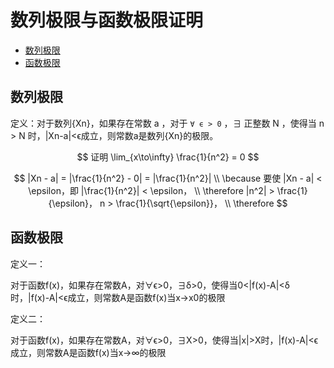 # 数列极限与函数极限证明

* [数列极限](#数列极限)
* [函数极限](#函数极限)

## 数列极限

定义：对于数列{Xn}，如果存在常数 a ，对于 `∀ ϵ > 0` ，∃ 正整数 N ，使得当 n > N 时，|Xn-a|<ϵ成立，则常数a是数列{Xn}的极限。


$$
证明 \lim_{x\to\infty} \frac{1}{n^2} = 0
$$

$$
|Xn - a| = |\frac{1}{n^2} - 0| = |\frac{1}{n^2}|
\\
\because 要使 |Xn - a| < \epsilon，即 |\frac{1}{n^2}| < \epsilon，
\\
\therefore |n^2| > \frac{1}{\epsilon}， n > \frac{1}{\sqrt{\epsilon}}，
\\
\therefore 
$$

## 函数极限

定义一：

对于函数f(x)，如果存在常数A，对∀ϵ>0，∃δ>0，使得当0<|f(x)-A|<δ时，|f(x)-A|<ϵ成立，则常数A是函数f(x)当x→x0的极限

定义二：

对于函数f(x)，如果存在常数A，对∀ϵ>0，∃X>0，使得当|x|>X时，|f(x)-A|<ϵ成立，则常数A是函数f(x)当x→∞的极限